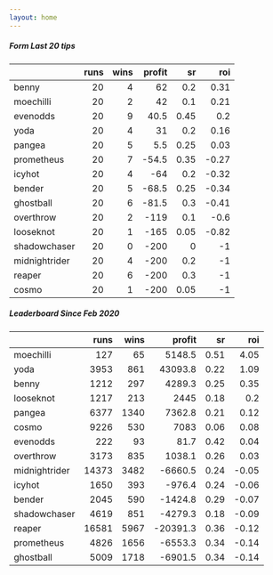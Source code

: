```yaml
---   
layout: home   
---   
```



##### Form Last 20 tips   

|               |   runs |   wins |   profit |   sr |   roi |
|:--------------|-------:|-------:|---------:|-----:|------:|
| benny         |     20 |      4 |     62   | 0.2  |  0.31 |
| moechilli     |     20 |      2 |     42   | 0.1  |  0.21 |
| evenodds      |     20 |      9 |     40.5 | 0.45 |  0.2  |
| yoda          |     20 |      4 |     31   | 0.2  |  0.16 |
| pangea        |     20 |      5 |      5.5 | 0.25 |  0.03 |
| prometheus    |     20 |      7 |    -54.5 | 0.35 | -0.27 |
| icyhot        |     20 |      4 |    -64   | 0.2  | -0.32 |
| bender        |     20 |      5 |    -68.5 | 0.25 | -0.34 |
| ghostball     |     20 |      6 |    -81.5 | 0.3  | -0.41 |
| overthrow     |     20 |      2 |   -119   | 0.1  | -0.6  |
| looseknot     |     20 |      1 |   -165   | 0.05 | -0.82 |
| shadowchaser  |     20 |      0 |   -200   | 0    | -1    |
| midnightrider |     20 |      4 |   -200   | 0.2  | -1    |
| reaper        |     20 |      6 |   -200   | 0.3  | -1    |
| cosmo         |     20 |      1 |   -200   | 0.05 | -1    |

##### Leaderboard Since Feb 2020   

|               |   runs |   wins |   profit |   sr |   roi |
|:--------------|-------:|-------:|---------:|-----:|------:|
| moechilli     |    127 |     65 |   5148.5 | 0.51 |  4.05 |
| yoda          |   3953 |    861 |  43093.8 | 0.22 |  1.09 |
| benny         |   1212 |    297 |   4289.3 | 0.25 |  0.35 |
| looseknot     |   1217 |    213 |   2445   | 0.18 |  0.2  |
| pangea        |   6377 |   1340 |   7362.8 | 0.21 |  0.12 |
| cosmo         |   9226 |    530 |   7083   | 0.06 |  0.08 |
| evenodds      |    222 |     93 |     81.7 | 0.42 |  0.04 |
| overthrow     |   3173 |    835 |   1038.1 | 0.26 |  0.03 |
| midnightrider |  14373 |   3482 |  -6660.5 | 0.24 | -0.05 |
| icyhot        |   1650 |    393 |   -976.4 | 0.24 | -0.06 |
| bender        |   2045 |    590 |  -1424.8 | 0.29 | -0.07 |
| shadowchaser  |   4619 |    851 |  -4279.3 | 0.18 | -0.09 |
| reaper        |  16581 |   5967 | -20391.3 | 0.36 | -0.12 |
| prometheus    |   4826 |   1656 |  -6553.3 | 0.34 | -0.14 |
| ghostball     |   5009 |   1718 |  -6901.5 | 0.34 | -0.14 |